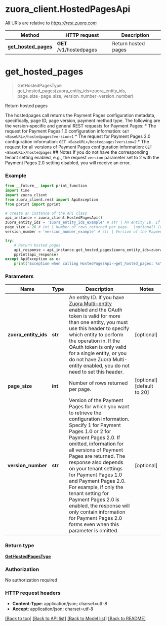 # zuora_client.HostedPagesApi

All URIs are relative to *https://rest.zuora.com*

Method | HTTP request | Description
------------- | ------------- | -------------
[**get_hosted_pages**](HostedPagesApi.md#get_hosted_pages) | **GET** /v1/hostedpages | Return hosted pages


# **get_hosted_pages**
> GetHostedPagesType get_hosted_pages(zuora_entity_ids=zuora_entity_ids, page_size=page_size, version_number=version_number)

Return hosted pages

The hostedpages call returns the Payment Pages configuration metadata, specifically, page ID, page version, payment method type.  The following are the version-specific and general REST requests for Payment Pages:  * The request for Payment Pages 1.0 configuration information: `GET <BaseURL>/hostedpages?version=1` * The request for Payment Pages 2.0 configuration information: `GET <BaseURL>/hostedpages?version=2` * The request for all versions of Payment Pages configuration information: `GET <BaseURL>/hostedpages`  ## Notes If you do not have the corresponding tenant setting enabled, e.g., the request `version` parameter set to 2 with the Payment Pages 2.0 setting disabled, you will receive an error. 

### Example
```python
from __future__ import print_function
import time
import zuora_client
from zuora_client.rest import ApiException
from pprint import pprint

# create an instance of the API class
api_instance = zuora_client.HostedPagesApi()
zuora_entity_ids = 'zuora_entity_ids_example' # str | An entity ID. If you have [Zuora Multi-entity](https://knowledgecenter.zuora.com/BB_Introducing_Z_Business/Multi-entity) enabled and the OAuth token is valid for more than one entity, you must use this header to specify which entity to perform the operation in. If the OAuth token is only valid for a single entity, or you do not have Zuora Multi-entity enabled, you do not need to set this header.  (optional)
page_size = 20 # int | Number of rows returned per page.  (optional) (default to 20)
version_number = 'version_number_example' # str | Version of the Payment Pages for which you want to retrieve the configuration information. Specify 1 for Payment Pages 1.0 or 2 for Payment Pages 2.0. If omitted, information for all versions of Payment Pages are returned.  The response also depends on your tenant settings for Payment Pages 1.0 and Payment Pages 2.0. For example, if only the tenant setting for Payment Pages 2.0 is enabled, the response will only contain information for Payment Pages 2.0 forms even when this parameter is omitted.  (optional)

try:
    # Return hosted pages
    api_response = api_instance.get_hosted_pages(zuora_entity_ids=zuora_entity_ids, page_size=page_size, version_number=version_number)
    pprint(api_response)
except ApiException as e:
    print("Exception when calling HostedPagesApi->get_hosted_pages: %s\n" % e)
```

### Parameters

Name | Type | Description  | Notes
------------- | ------------- | ------------- | -------------
 **zuora_entity_ids** | **str**| An entity ID. If you have [Zuora Multi-entity](https://knowledgecenter.zuora.com/BB_Introducing_Z_Business/Multi-entity) enabled and the OAuth token is valid for more than one entity, you must use this header to specify which entity to perform the operation in. If the OAuth token is only valid for a single entity, or you do not have Zuora Multi-entity enabled, you do not need to set this header.  | [optional] 
 **page_size** | **int**| Number of rows returned per page.  | [optional] [default to 20]
 **version_number** | **str**| Version of the Payment Pages for which you want to retrieve the configuration information. Specify 1 for Payment Pages 1.0 or 2 for Payment Pages 2.0. If omitted, information for all versions of Payment Pages are returned.  The response also depends on your tenant settings for Payment Pages 1.0 and Payment Pages 2.0. For example, if only the tenant setting for Payment Pages 2.0 is enabled, the response will only contain information for Payment Pages 2.0 forms even when this parameter is omitted.  | [optional] 

### Return type

[**GetHostedPagesType**](GetHostedPagesType.md)

### Authorization

No authorization required

### HTTP request headers

 - **Content-Type**: application/json; charset=utf-8
 - **Accept**: application/json; charset=utf-8

[[Back to top]](#) [[Back to API list]](../README.md#documentation-for-api-endpoints) [[Back to Model list]](../README.md#documentation-for-models) [[Back to README]](../README.md)

